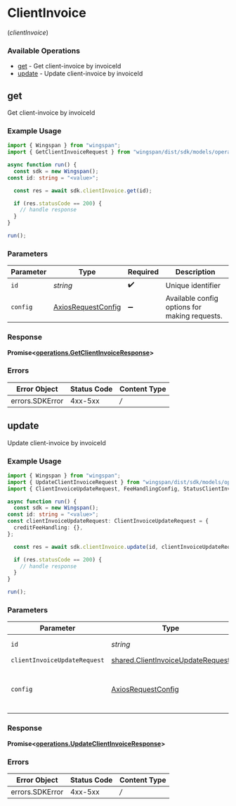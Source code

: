 # ClientInvoice
(*clientInvoice*)

### Available Operations

* [get](#get) - Get client-invoice by invoiceId
* [update](#update) - Update client-invoice by invoiceId

## get

Get client-invoice by invoiceId

### Example Usage

```typescript
import { Wingspan } from "wingspan";
import { GetClientInvoiceRequest } from "wingspan/dist/sdk/models/operations";

async function run() {
  const sdk = new Wingspan();
const id: string = "<value>";

  const res = await sdk.clientInvoice.get(id);

  if (res.statusCode == 200) {
    // handle response
  }
}

run();
```

### Parameters

| Parameter                                                    | Type                                                         | Required                                                     | Description                                                  |
| ------------------------------------------------------------ | ------------------------------------------------------------ | ------------------------------------------------------------ | ------------------------------------------------------------ |
| `id`                                                         | *string*                                                     | :heavy_check_mark:                                           | Unique identifier                                            |
| `config`                                                     | [AxiosRequestConfig](https://axios-http.com/docs/req_config) | :heavy_minus_sign:                                           | Available config options for making requests.                |


### Response

**Promise<[operations.GetClientInvoiceResponse](../../sdk/models/operations/getclientinvoiceresponse.md)>**
### Errors

| Error Object    | Status Code     | Content Type    |
| --------------- | --------------- | --------------- |
| errors.SDKError | 4xx-5xx         | */*             |

## update

Update client-invoice by invoiceId

### Example Usage

```typescript
import { Wingspan } from "wingspan";
import { UpdateClientInvoiceRequest } from "wingspan/dist/sdk/models/operations";
import { ClientInvoiceUpdateRequest, FeeHandlingConfig, StatusClientInvoiceUpdateRequest } from "wingspan/dist/sdk/models/shared";

async function run() {
  const sdk = new Wingspan();
const id: string = "<value>";
const clientInvoiceUpdateRequest: ClientInvoiceUpdateRequest = {
  creditFeeHandling: {},
};

  const res = await sdk.clientInvoice.update(id, clientInvoiceUpdateRequest);

  if (res.statusCode == 200) {
    // handle response
  }
}

run();
```

### Parameters

| Parameter                                                                                  | Type                                                                                       | Required                                                                                   | Description                                                                                |
| ------------------------------------------------------------------------------------------ | ------------------------------------------------------------------------------------------ | ------------------------------------------------------------------------------------------ | ------------------------------------------------------------------------------------------ |
| `id`                                                                                       | *string*                                                                                   | :heavy_check_mark:                                                                         | Unique identifier                                                                          |
| `clientInvoiceUpdateRequest`                                                               | [shared.ClientInvoiceUpdateRequest](../../sdk/models/shared/clientinvoiceupdaterequest.md) | :heavy_minus_sign:                                                                         | N/A                                                                                        |
| `config`                                                                                   | [AxiosRequestConfig](https://axios-http.com/docs/req_config)                               | :heavy_minus_sign:                                                                         | Available config options for making requests.                                              |


### Response

**Promise<[operations.UpdateClientInvoiceResponse](../../sdk/models/operations/updateclientinvoiceresponse.md)>**
### Errors

| Error Object    | Status Code     | Content Type    |
| --------------- | --------------- | --------------- |
| errors.SDKError | 4xx-5xx         | */*             |
